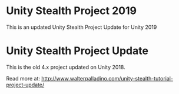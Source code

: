 # Unity Stealth Project 2019
This is an updated Unity Stealth Project Update for Unity 2019

# Unity Stealth Project Update
This is the old 4.x project updated on Unity 2018.

Read more at: http://www.walterpalladino.com/unity-stealth-tutorial-project-update/

